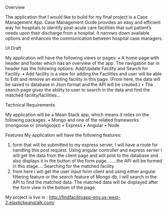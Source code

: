 Overview

The application that I would like to build for my final project is a Case Management App. Case Management Guide provides an easy and efficient way for hospitals to identify post-acute care facilities that suit patient’s needs upon their discharge from a hospital. It narrows down available options and enhances the communication between hospital case managers.

UI Draft

My application will have the following views or pages:
•	A home page with header and footer which has an overview of the app. The navigation bar in header has the following options: Add/Update Facility and Search for Facility.
•	Add facility is a view for adding the Facilities and user will be able to Edit and remove an existing facility in this page. (From here, the data will be saved to database in Json format and the API will be created.)
•	The search page gives the ability to user to search in the data and find the matched facility/facilities…

Technical Requirements

My application will be a Mean Stack app, which means it relies on the following packages:
•	Mongo and one of the related frameworks (mongoose or (mongoojs))
•	Express
•	Angular
•	Node 


Features
My application will have the following features:
1.	form that will be submitted to my express server, I will have a route for handling this post request. Using angular controller and express server I will get the data from the client page and will post to the database and also displays it in the button of the form page….….the API will be formed in this stage….
Searching for the matched facility
2.	from here I will get the user input form client and using either angular filtering feature or the search feature of Mongo db, I will search in the API to find the matched data. The matched data will be displayed after the form view in the bottom of the page.

My project is live in : http://findfacilityapp-env.us-west-2.elasticbeanstalk.com/


